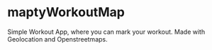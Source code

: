 # maptyWorkoutMap

Simple Workout App, where you can mark your workout. Made with Geolocation and Openstreetmaps.
